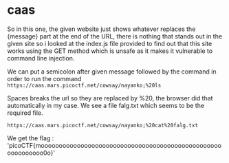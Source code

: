 # caas
So in this one, the given website just shows whatever replaces the {message} part at the end of the URL, there is nothing that stands out in the given site so i looked at the index.js file provided to find out that this site works using the GET method which is unsafe as it makes it vulnerable to command line injection.

We can put a semicolon after given message followed by the command in order to run the command
`https://caas.mars.picoctf.net/cowsay/nayanko;%20ls`

Spaces breaks the url so they are replaced by %20, the browser did that automatically in my case. We see a file falg.txt which seems to be the required file.

`https://caas.mars.picoctf.net/cowsay/nayanko;%20cat%20falg.txt`

We get the flag : 'picoCTF{moooooooooooooooooooooooooooooooooooooooooooooooooooooooooooo0o}'
